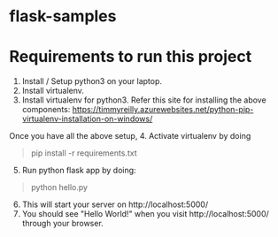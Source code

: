 # flask-samples

# Requirements to run this project
1. Install / Setup python3 on your laptop.
2. Install virtualenv.
3. Install virtualenv for python3. 
Refer this site for installing the above components: https://timmyreilly.azurewebsites.net/python-pip-virtualenv-installation-on-windows/

Once you have all the above setup,
4. Activate virtualenv by doing 
> pip install -r requirements.txt
5. Run python flask app by doing:
> python hello.py
6. This will start your server on http://localhost:5000/
7. You should see "Hello World!" when you visit http://localhost:5000/ through your browser. 
